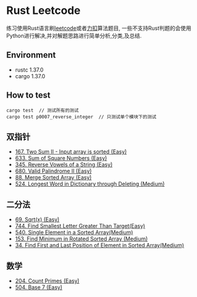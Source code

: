 # Rust Leetcode
练习使用Rust语言刷[leetcode](https://leetcode.com/problemset/all/)或者[力扣](https://leetcode-cn.com/problemset/all/)算法题目, 一些不支持Rust判题的会使用Python进行解决,并对解题思路进行简单分析,分类,及总结.

## Environment
- rustc 1.37.0
- cargo 1.37.0

## How to test
```
cargo test  // 测试所有的测试
cargo test p0007_reverse_integer  // 只测试单个模块下的测试
```

## 双指针
- [167. Two Sum II - Input array is sorted (Easy)](https://leetcode.com/problems/two-sum-ii-input-array-is-sorted/)
- [633. Sum of Square Numbers (Easy)](https://leetcode.com/problems/sum-of-square-numbers/)
- [345. Reverse Vowels of a String (Easy)](https://leetcode.com/problems/reverse-vowels-of-a-string/)
- [680. Valid Palindrome II (Easy)](https://leetcode.com/problems/valid-palindrome-ii/)
- [88. Merge Sorted Array (Easy)](https://leetcode.com/problems/merge-sorted-array/)
- [524. Longest Word in Dictionary through Deleting (Medium)](https://leetcode.com/problems/longest-word-in-dictionary-through-deleting/)

## 二分法
- [69. Sqrt(x) (Easy)](https://leetcode.com/problems/sqrtx/)
- [744. Find Smallest Letter Greater Than Target(Easy)](https://leetcode.com/problems/find-smallest-letter-greater-than-target/)
- [540. Single Element in a Sorted Array(Medium)](https://leetcode.com/problems/single-element-in-a-sorted-array/)
- [153. Find Minimum in Rotated Sorted Array (Medium)](https://leetcode.com/problems/find-minimum-in-rotated-sorted-array/)
- [34. Find First and Last Position of Element in Sorted Array(Medium)](https://leetcode.com/problems/find-first-and-last-position-of-element-in-sorted-array/)

## 数学
- [204. Count Primes (Easy)](https://leetcode.com/problems/count-primes/)
- [504. Base 7 (Easy)](https://leetcode.com/problems/base-7/)
